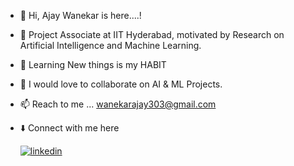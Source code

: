 - 👋 Hi, Ajay Wanekar is here....!
- 👀 Project Associate at IIT Hyderabad, motivated by Research on Artificial Intelligence and Machine Learning.
- 🌱 Learning New things is my HABIT
- 💞️ I would love to collaborate on AI & ML Projects.
- 📫 Reach to me ... wanekarajay303@gmail.com
- ⬇️ Connect with me here

  [![linkedin](https://img.shields.io/badge/linkedin-0A66C2?style=for-the-badge&logo=linkedin&logoColor=white)](https://www.linkedin.com/in/ajay-wanekar-245a50230/)

<!---
ajaywanekar/ajaywanekar is a ✨ special ✨ repository because its `README.md` (this file) appears on your GitHub profile.
You can click the Preview link to take a look at your changes.
--->
